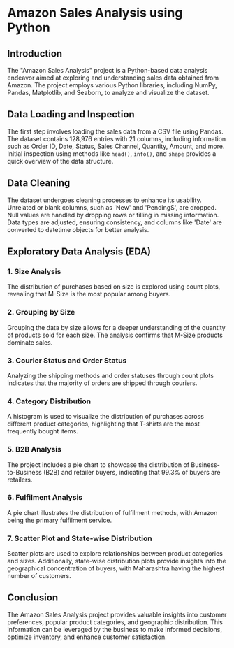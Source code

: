 # Amazon Sales Analysis using Python

## Introduction
The "Amazon Sales Analysis" project is a Python-based data analysis endeavor aimed at exploring and understanding sales data obtained from Amazon. The project employs various Python libraries, including NumPy, Pandas, Matplotlib, and Seaborn, to analyze and visualize the dataset.

## Data Loading and Inspection
The first step involves loading the sales data from a CSV file using Pandas. The dataset contains 128,976 entries with 21 columns, including information such as Order ID, Date, Status, Sales Channel, Quantity, Amount, and more. Initial inspection using methods like `head()`, `info()`, and `shape` provides a quick overview of the data structure.

## Data Cleaning
The dataset undergoes cleaning processes to enhance its usability. Unrelated or blank columns, such as 'New' and 'PendingS', are dropped. Null values are handled by dropping rows or filling in missing information. Data types are adjusted, ensuring consistency, and columns like 'Date' are converted to datetime objects for better analysis.

## Exploratory Data Analysis (EDA)
### 1. Size Analysis
The distribution of purchases based on size is explored using count plots, revealing that M-Size is the most popular among buyers.

### 2. Grouping by Size
Grouping the data by size allows for a deeper understanding of the quantity of products sold for each size. The analysis confirms that M-Size products dominate sales.

### 3. Courier Status and Order Status
Analyzing the shipping methods and order statuses through count plots indicates that the majority of orders are shipped through couriers.

### 4. Category Distribution
A histogram is used to visualize the distribution of purchases across different product categories, highlighting that T-shirts are the most frequently bought items.

### 5. B2B Analysis
The project includes a pie chart to showcase the distribution of Business-to-Business (B2B) and retailer buyers, indicating that 99.3% of buyers are retailers.

### 6. Fulfilment Analysis
A pie chart illustrates the distribution of fulfilment methods, with Amazon being the primary fulfilment service.

### 7. Scatter Plot and State-wise Distribution
Scatter plots are used to explore relationships between product categories and sizes. Additionally, state-wise distribution plots provide insights into the geographical concentration of buyers, with Maharashtra having the highest number of customers.

## Conclusion
The Amazon Sales Analysis project provides valuable insights into customer preferences, popular product categories, and geographic distribution. This information can be leveraged by the business to make informed decisions, optimize inventory, and enhance customer satisfaction.

